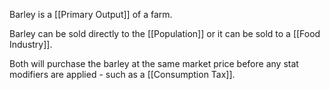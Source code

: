 Barley is a [[Primary Output]] of a farm.

Barley can be sold directly to the [[Population]] or it can be sold to a [[Food Industry]].

Both will purchase the barley at the same market price before any stat modifiers are applied - such as a [[Consumption Tax]].